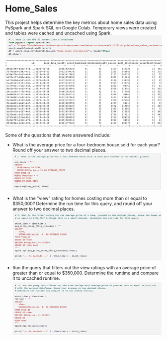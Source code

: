 # Home_Sales

This project helps determine the key metrics about home sales data using PySpark and Spark SQL on Google Colab. Temporary views were created and tables were cached and uncached using Spark. 
![alt text](https://github.com/taniyatalukdar/Home_Sales/blob/main/Images/Home_Sales1.png)


Some of the questions that were answered include:
   - What is the average price for a four-bedroom house sold for each year? Round off your answer to two decimal places.
     ![alt text](https://github.com/taniyatalukdar/Home_Sales/blob/main/Images/Home_Sales2.png)

   - What is the "view" rating for homes costing more than or equal to $350,000? Determine the run time for this query, and round off your answer to two decimal places.
     ![alt text](https://github.com/taniyatalukdar/Home_Sales/blob/main/Images/Home_Sales3.png)

   - Run the query that filters out the view ratings with an average price of greater than or equal to $350,000. Determine the runtime and compare it to uncached runtime.
     ![atl text](https://github.com/taniyatalukdar/Home_Sales/blob/main/Images/Home_Sales4.png)

